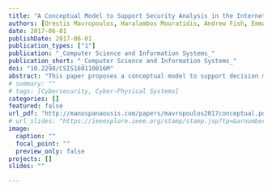 ```yaml
---
title: "A Conceptual Model to Support Security Analysis in the Internet of Things"
authors: [Orestis Mavropoulos, Haralambos Mouratidis, Andrew Fish, Emmanouil Panaousis, Christos Kalloniatis]
date: 2017-06-01
publishDate: 2017-06-01
publication_types: ["1"]
publication: "_Computer Science and Information Systems_"
publication_short: "_Computer Science and Information Systems_"
doi: "10.2298/CSIS160110016M"
abstract: "This paper proposes a conceptual model to support decision makers during security analysis of Internet of Things (IoT) systems. The world is entering an era of ubiquitous computing with IoT being the main driver. Taking into account the scale of IoT, the number of security issues that are arising are unprecedented. Both academia and industry require methodologies that will enable reasoning about security in IoT system in a concise and holistic manner. The proposed conceptual model addresses a number of challenges in modeling IoT to support security analysis. The model is based on an architecture-oriented approach that incorporates sociotechnical concepts into the security analysis of an IoT system. To demonstrate the usage of the proposed conceptual model, we perform a security analysis on a small scale smart home example."
# summary: ""
# tags: [Cybersecurity, Cyber-Physical Systems]
categories: []
featured: false
url_pdf: "http://manospanaousis.com/papers/mavropoulos2017conceptual.pdf"
# url_slides: "https://ieeexplore.ieee.org/stamp/stamp.jsp?tp=&arnumber=8894107"
image:
  caption: ""
  focal_point: ""
  preview_only: false
projects: []
slides: ""

---
```

